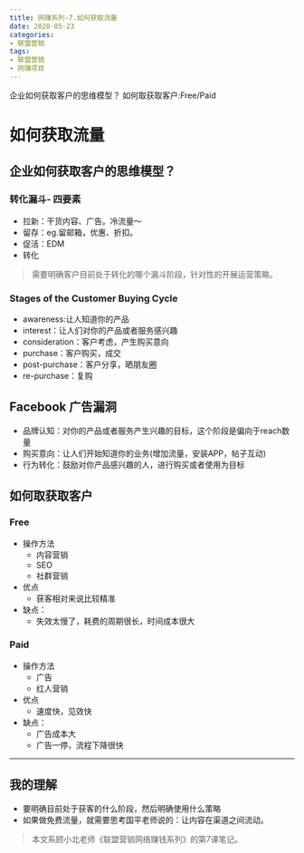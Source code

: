 ```yaml
---
title: 网赚系列-7.如何获取流量
date: 2020-05-23
categories:
- 联盟营销
tags:
- 联盟营销
- 网赚项目
---
```

企业如何获取客户的思维模型？
如何取获取客户:Free/Paid
<!-- more -->

# 如何获取流量
## 企业如何获取客户的思维模型？
### 转化漏斗- 四要素
- 拉新：干货内容、广告。冷流量～
- 留存：eg.留邮箱，优惠、折扣。
- 促活：EDM
- 转化
> 需要明确客户目前处于转化的哪个漏斗阶段，针对性的开展运营策略。

### Stages of the Customer Buying Cycle
- awareness:让人知道你的产品
- interest：让人们对你的产品或者服务感兴趣
- consideration：客户考虑，产生购买意向
- purchase：客户购买，成交
- post-purchase：客户分享，晒朋友圈
- re-purchase：复购

## Facebook 广告漏洞
- 品牌认知：对你的产品或者服务产生兴趣的目标，这个阶段是偏向于reach数量
- 购买意向：让人们开始知道你的业务(增加流量，安装APP，帖子互动)
- 行为转化：鼓励对你产品感兴趣的人，进行购买或者使用为目标

## 如何取获取客户
### Free
- 操作方法
    - 内容营销
    - SEO
    - 社群营销
- 优点
    - 获客相对来说比较精准
- 缺点：
    - 失效太慢了，耗费的周期很长，时间成本很大

### Paid
- 操作方法
    - 广告
    - 红人营销
- 优点
    - 速度快，见效快
- 缺点：
    - 广告成本大
    - 广告一停，流程下降很快

---
## 我的理解
- 要明确目前处于获客的什么阶段，然后明确使用什么策略
- 如果做免费流量，就需要思考国平老师说的：让内容在渠道之间流动。

> 本文系顾小北老师《联盟营销网络赚钱系列》的第7课笔记。
